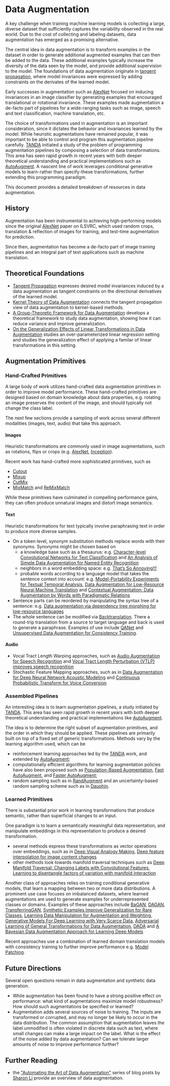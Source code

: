 <h1 id="sec:data-augmentation"> Data Augmentation </h1>

A key challenge when training machine learning models is collecting a large, diverse dataset that sufficiently captures the variability observed in the real world. Due to the cost of collecting and labeling datasets, data augmentation has emerged as a promising alternative. 

The central idea in data augmentation is to transform examples in the dataset in order to generate additional augmented examples that can then be added to the data. These additional examples typically increase the diversity of the data seen by the model, and provide additional supervision to the model. The foundations of data augmentation originate in [tangent propagation](https://papers.nips.cc/paper/1991/file/65658fde58ab3c2b6e5132a39fae7cb9-Paper.pdf), where model invariances were expressed by adding constraints on the derivates of the learned model.

Early successes in augmentation such as [AlexNet](https://papers.nips.cc/paper/2012/file/c399862d3b9d6b76c8436e924a68c45b-Paper.pdf) focused on inducing invariances in an image classifier by generating examples that encouraged translational or rotational invariance. These examples made augmentation a de-facto part of pipelines for a wide-ranging tasks such as image, speech and text classification, machine translation, etc. 

The choice of transformations used in augmentation is an important consideration, since it dictates the behavior and invariances learned by the model. While heuristic augmentations have remained popular, it was important to be able to control and program this augmentation pipeline carefully. [TANDA](https://arxiv.org/pdf/1709.01643.pdf) initiated a study of the problem of programming augmentation pipelines by composing a selection of data transformations. This area  has seen rapid growth in recent years with both deeper theoretical understanding and practical implementations such as [AutoAugment](https://openaccess.thecvf.com/content_CVPR_2019/papers/Cubuk_AutoAugment_Learning_Augmentation_Strategies_From_Data_CVPR_2019_paper.pdf). A nascent line of work leverages conditional generative models to learn-rather than specify-these transformations, further extending this programming paradigm. 

This document provides a detailed breakdown of resources in data augmentation.

<h2 id="augmentation-history">History</h2>

Augmentation has been instrumental to achieving high-performing models since the original
[AlexNet](https://papers.nips.cc/paper/2012/file/c399862d3b9d6b76c8436e924a68c45b-Paper.pdf)
paper on ILSVRC, which used random crops, translation & reflection of images for training,
and test-time augmentation for prediction.

Since then, augmentation has become a de-facto part of image training pipelines and
an integral part of text applications such as machine translation.

<h2 id="augmentation-theory">Theoretical Foundations</h2>

- [Tangent Propagation](https://papers.nips.cc/paper/1991/file/65658fde58ab3c2b6e5132a39fae7cb9-Paper.pdf) expresses desired model invariances induced by a data augmentation as tangent constraints on the directional derivatives of the learned model.
- [Kernel Theory of Data Augmentation](http://proceedings.mlr.press/v97/dao19b/dao19b.pdf) connects the tangent propagation view of data augmentation to kernel-based methods.
- [A Group-Theoretic Framework for Data Augmentation](https://arxiv.org/abs/1907.10905) develops a theoretical framework to study data augmentation, showing how it can reduce variance and improve generalization.
- [On the Generalization Effects of Linear Transformations in Data Augmentation](https://arxiv.org/abs/2005.00695) studies an over-parameterized linear regression setting and studies the generalization effect of applying a familar of linear transformations in this setting.

<h2 id="augmentation-primitives">Augmentation Primitives</h2>

### Hand-Crafted Primitives

A large body of work utilizes hand-crafted data augmentation primitives in order to improve
model performance. These hand-crafted primitives are designed based on domain knowledge
about data properties, e.g. rotating an image preserves the content of the image, and should
typically not change the class label.

The next few sections provide a sampling of work across several different
modalities (images, text, audio) that take this approach.

#### Images

Heuristic transformations are commonly used in image augmentations, such as rotations, flips or crops
(e.g. [AlexNet](https://papers.nips.cc/paper/2012/file/c399862d3b9d6b76c8436e924a68c45b-Paper.pdf), [Inception](https://arxiv.org/abs/1409.4842.pdf)).

Recent work has hand-crafted more sophisticated primitives, such as

- [Cutout](https://arxiv.org/abs/1708.04552)
- [Mixup](https://arxiv.org/pdf/1710.09412.pdf)
- [CutMix](https://arxiv.org/abs/1905.04899.pdf)
- [MixMatch](https://arxiv.org/pdf/1905.02249.pdf) and [ReMixMatch](https://arxiv.org/abs/1911.09785.pdf)

While these primitives have culminated in compelling performance gains, they can often produce unnatural images and distort image semantics.

#### Text

Heuristic transformations for text typically involve paraphrasing text in order to produce more diverse samples.

- On a token level, synonym substitution methods replace words with their synonyms. Synonyms might be chosen based on
   - a knowledge base such as a thesaurus: e.g. [Character-level Convolutional Networks for Text Classification](https://arxiv.org/pdf/1509.01626.pdf) and [An Analysis of Simple Data Augmentation for Named Entity Recognition](https://aclanthology.org/2020.coling-main.343/)
   - neighbors in a word embedding space: e.g. [That’s So Annoying!!!](https://www.aclweb.org/anthology/D15-1306/) 
   - probable words according to a language model that takes the sentence context into account: e.g. 
  [Model-Portability Experiments for Textual Temporal Analysis](https://www.aclweb.org/anthology/P11-2047/),
  [Data Augmentation for Low-Resource Neural Machine Translation](https://www.aclweb.org/anthology/P17-2090/) and
  [Contextual Augmentation: Data Augmentation by Words with Paradigmatic Relations](https://www.aclweb.org/anthology/N18-2072/)
- Sentence parts can be reordered by manipulating the syntax tree of a sentence: e.g. [Data augmentation via dependency tree morphing for low-resource languages](https://aclanthology.org/D18-1545/)
- The whole sentence can be modified via [Backtranslation](https://aclanthology.org/P16-1009/). There a round-trip translation from a source to target language and back is used to generate a paraphrase. Examples of use include [QANet](https://arxiv.org/abs/1804.09541) and [Unsupervised Data Augmentation for Consistency Training](https://proceedings.neurips.cc/paper/2020/hash/44feb0096faa8326192570788b38c1d1-Abstract.html).


[comment]: <> (- Noising)
[comment]: <> (- Grammar induction)
[comment]: <> (- Text editing)
[comment]: <> (- Other heuristics)

#### Audio

- Vocal Tract Length Warping approaches, such as [Audio Augmentation for Speech Recognition](https://www.danielpovey.com/files/2015_interspeech_augmentation.pdf) and [Vocal Tract Length Perturbation (VTLP) improves speech recognition](http://www.cs.toronto.edu/~ndjaitly/jaitly-icml13.pdf)
- Stochastic Feature Mapping approaches, such as in [Data Augmentation for Deep Neural Network Acoustic Modeling](https://www.semanticscholar.org/paper/Data-Augmentation-for-Deep-Neural-Network-Acoustic-Cui-Goel/c083dc15b5e169e02e208b576d6991d93955b4eb)
  and [Continuous Probabilistic Transform for Voice Conversion](https://www.ee.columbia.edu/~dpwe/papers/StylCM98-vxtfm.pdf)

### Assembled Pipelines

An interesting idea is to learn augmentation pipelines, a study initiated by [TANDA](https://arxiv.org/pdf/1709.01643.pdf). This area has seen rapid growth in recent years with both deeper theoretical understanding and practical implementations like [AutoAugment](https://openaccess.thecvf.com/content_CVPR_2019/papers/Cubuk_AutoAugment_Learning_Augmentation_Strategies_From_Data_CVPR_2019_paper.pdf).

The idea is to determine the right subset of augmentation primitives, and the order in which they should be applied.
These pipelines are primarily built on top of a fixed set of generic transformations.
Methods vary by the learning algorithm used, which can be

- reinforcement learning approaches led by the [TANDA](https://arxiv.org/pdf/1709.01643.pdf) work, and extended by [AutoAugment](https://openaccess.thecvf.com/content_CVPR_2019/papers/Cubuk_AutoAugment_Learning_Augmentation_Strategies_From_Data_CVPR_2019_paper.pdf);
- computationally efficient algorithms for learning augmentation policies have also been proposed such as [Population-Based Augmentation](https://arxiv.org/pdf/1905.05393.pdf), [Fast AutoAugment](https://arxiv.org/pdf/1905.00397.pdf), and [Faster AutoAugment](https://arxiv.org/pdf/1911.06987.pdf);
- random sampling such as in [RandAugment](https://arxiv.org/pdf/1909.13719.pdf) and an uncertainty-based random sampling scheme such as in [Dauphin](https://arxiv.org/abs/2005.00695).

### Learned Primitives

There is substantial prior work in learning transformations that produce semantic, rather than superficial changes to an input.

One paradigm is to learn a semantically meaningful data representation, and manipulate embeddings in this representation to produce a desired transformation.

- several methods express these transformations as vector operations over embeddings, such as in
  [Deep Visual Analogy Making](https://papers.nips.cc/paper/2015/hash/e07413354875be01a996dc560274708e-Abstract.html),
  [Deep feature interpolation for image content changes](https://arxiv.org/pdf/1611.05507.pdf)
- other methods look towards manifold traversal techniques such as
  [Deep Manifold Traversal: Changing Labels with Convolutional Features](https://arxiv.org/pdf/1511.06421.pdf),
  [Learning to disentangle factors of variation with manifold interaction](http://proceedings.mlr.press/v32/reed14.pdf)

Another class of approaches relies on training conditional generative models, that learn a mapping between two or more data distributions.
A prominent use case focuses on imbalanced datasets, where learned augmentations are used to generate examples for underrepresented classes or domains.
Examples of these approaches include
[BaGAN](https://arxiv.org/abs/1803.09655.pdf), [DAGAN](https://arxiv.org/abs/1711.04340.pdf), [TransferringGAN](https://arxiv.org/abs/1805.01677.pdf),
[Synthetic Examples Improve Generalization for Rare Classes](https://arxiv.org/pdf/1904.05916.pdf),
[Learning Data Manipulation for Augmentation and Weighting](https://arxiv.org/pdf/1910.12795.pdf),
[Generative Models For Deep Learning with Very Scarce Data](https://arxiv.org/abs/1903.09030.pdf),
[Adversarial Learning of General Transformations for Data Augmentation](https://arxiv.org/abs/1909.09801.pdf),
[DADA](https://arxiv.org/abs/1809.00981) and
[A Bayesian Data Augmentation Approach for Learning Deep Models](https://arxiv.org/pdf/1710.10564.pdf)

Recent approaches use a combination of learned domain translation models with consistency training to further
improve performance e.g. [Model Patching](https://arxiv.org/pdf/2008.06775.pdf).

<h2 id="augmentation-future">Future Directions</h2>

Several open questions remain in data augmentation and synthetic data generation.

- While augmentation has been found to have a strong positive effect on performance:
  what kind of augmentations maximize model robustness? How should such augmentations be specified or learned?
- Augmentation adds several sources of noise to training. The inputs are transformed or
  corrupted, and may no longer be likely to occur in the data distribution.
  The common assumption that augmentation leaves the label unmodified is often
  violated in discrete data such as text, where small changes can
  make a large impact on the label.
  What is the effect of the noise added by data augmentation?
  Can we tolerate larger amounts of noise to improve performance further?

<h2 id="augmentation-evenmore">Further Reading</h2>

- the ["Automating the Art of Data Augmentation"](https://hazyresearch.stanford.edu/data-aug-part-1)
  series of blog posts by [Sharon Li](http://pages.cs.wisc.edu/~sharonli/) provide an overview of data augmentation.

